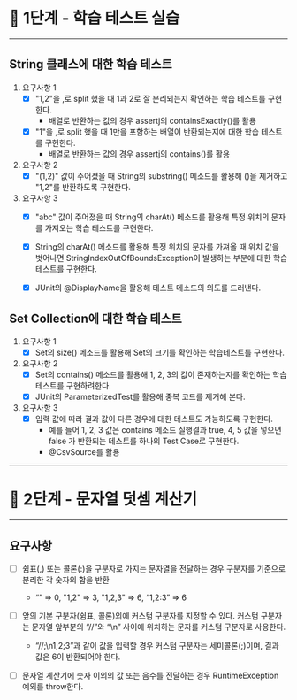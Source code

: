 # 🚀 1단계 - 학습 테스트 실습

---

## String 클래스에 대한 학습 테스트
1. 요구사항 1
   - [x] "1,2"을 ,로 split 했을 때 1과 2로 잘 분리되는지 확인하는 학습 테스트를 구현한다.
     - 배열로 반환하는 값의 경우 assertj의 containsExactly()를 활용
   - [x] "1"을 ,로 split 했을 때 1만을 포함하는 배열이 반환되는지에 대한 학습 테스트를 구현한다.
     - 배열로 반환하는 값의 경우 assertj의 contains()를 활용
   
2. 요구사항 2
   - [x] "(1,2)" 값이 주어졌을 때 String의 substring() 메소드를 활용해 ()을 제거하고 "1,2"를 반환하도록 구현한다.

3. 요구사항 3
   - [x] "abc" 값이 주어졌을 때 String의 charAt() 메소드를 활용해 특정 위치의 문자를 가져오는 학습 테스트를 구현한다.
   - [x] String의 charAt() 메소드를 활용해 특정 위치의 문자를 가져올 때 위치 값을 벗어나면 StringIndexOutOfBoundsException이 발생하는 부분에 대한 학습 테스트를 구현한다.
   - [x] JUnit의 @DisplayName을 활용해 테스트 메소드의 의도를 드러낸다.


## Set Collection에 대한 학습 테스트
1. 요구사항 1
   - [x] Set의 size() 메소드를 활용해 Set의 크기를 확인하는 학습테스트를 구현한다.

2. 요구사항 2
   - [x] Set의 contains() 메소드를 활용해 1, 2, 3의 값이 존재하는지를 확인하는 학습테스트를 구현하려한다.
   - [x] JUnit의 ParameterizedTest를 활용해 중복 코드를 제거해 본다.

3. 요구사항 3
   - [x] 입력 값에 따라 결과 값이 다른 경우에 대한 테스트도 가능하도록 구현한다.
        - 예를 들어 1, 2, 3 값은 contains 메소드 실행결과 true, 4, 5 값을 넣으면 false 가 반환되는 테스트를 하나의 Test Case로 구현한다.
        - @CsvSource를 활용

---

# 🚀 2단계 - 문자열 덧셈 계산기

---
## 요구사항
- [ ] 쉼표(,) 또는 콜론(:)을 구분자로 가지는 문자열을 전달하는 경우 구분자를 기준으로 분리한 각 숫자의 합을 반환 
    - “” => 0, "1,2" => 3, "1,2,3" => 6, “1,2:3” => 6
- [ ] 앞의 기본 구분자(쉼표, 콜론)외에 커스텀 구분자를 지정할 수 있다. 커스텀 구분자는 문자열 앞부분의 “//”와 “\n” 사이에 위치하는 문자를 커스텀 구분자로 사용한다. 
  - “//;\n1;2;3”과 같이 값을 입력할 경우 커스텀 구분자는 세미콜론(;)이며, 결과 값은 6이 반환되어야 한다.
- [ ] 문자열 계산기에 숫자 이외의 값 또는 음수를 전달하는 경우 RuntimeException 예외를 throw한다.

